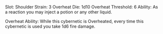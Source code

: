Slot: Shoulder
Strain: 3
Overheat Die: 1d10
Overheat Threshold: 6
Ability: As a reaction you may inject a potion or any other liquid. 

Overheat Ability:  While this cybernetic is Overheated, every time this cybernetic is used you take 1d6 fire damage.